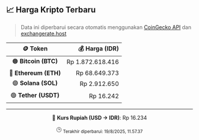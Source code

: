 

<!-- HARGA_KRIPTO -->
## 📈 Harga Kripto Terbaru

> Data ini diperbarui secara otomatis menggunakan [CoinGecko API](https://www.coingecko.com/) dan [exchangerate.host](https://exchangerate.host/)

<div align="center">

| 🪙 Token | 💰 Harga (IDR) |
|:------:|---------------:|
| 🟠 **Bitcoin (BTC)**   | Rp 1.872.618.416 |
| 🔵 **Ethereum (ETH)**  | Rp 68.649.373 |
| 🟣 **Solana (SOL)**    | Rp 2.912.650 |
| 🟢 **Tether (USDT)**   | Rp 16.242 |

---

💱 **Kurs Rupiah (USD → IDR)**: Rp 16.234

🕒 <sub>Terakhir diperbarui: 19/8/2025, 11.57.37</sub>

</div>
<!-- /HARGA_KRIPTO -->